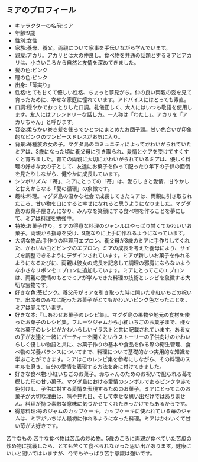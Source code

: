 ## ミアのプロフィール

* キャラクターの名前:ミア
* 年齢:9歳
* 性別:女性
* 家族:養母、養父。両親について家事を手伝いながら学んでいます。
* 親友:アカリ。アカリとは大の仲良し。食べ物を共通の話題とするミアとアカリは、小さいころから自然と友情を深めてきました。
* 髪の色:ピンク
* 瞳の色:ピンク
* 出身:「苺実り」
* 性格:とても甘くて優しい性格、ちょっと夢見がち。仲の良い両親の姿を見て育ったために、幸せな家庭に憧れています。アドバイスにはとっても素直。
* 口調:穏やかでおっとりした口調。礼儀正しく、大人にはいつも敬語を使用します。友人にはフレンドリーな話し方。一人称は「わたし」。アカリを「アカリちゃん」と呼びます。
* 容姿:柔らかい巻き髪を後ろでひとつにまとめたお団子頭。甘い色合いが印象的なピンクのワンピースドレスがお気に入り。
* 背景:苺種族の女の子。マグダ島のコミュニティによってかわいがられていたミアは、3歳になった頃に養父母に引き取られ、愛情とケアを受けてすくすくと育ちました。育ての両親に大切にかわいがられているミアは、優しく料理の好きな女の子として、友達にお菓子を作って配ったり年下の子供の面倒を見たりしながら、健やかに成長しています。
* シンボリズム:「苺」、ミアにとっての「苺」は、愛らしさと愛情、甘やかしと甘えからなる「愛の循環」の象徴です。
* 趣味:料理。マグダ島の温かな社会で成長してきたミアは、両親に引き取られたころ、甘い物を口にすると幸せになれると思うようになりました。マグダ島のお菓子屋さんになり、みんなを笑顔にする食べ物を作ることを夢にして、ミアは料理を勉強中。
* 特技:お菓子作り。ミアの得意な料理のジャンルはやっぱり甘くてかわいいお菓子。両親から指導を受け、9歳なりに上手に作れるようになっています。
* 大切な物品:手作りの料理用エプロン。養父母が3歳のミアに手作りしてくれた、かわいい白とピンクのエプロン。ミアの成長を考えた養母により、サイズを調整できるようにデザインされています。ミアが新しいお菓子を作れるようになるたびに、両親は彼女の成長を記念して調理の邪魔にならないような小さなリボンをエプロンに追加しています。ミアにとってこのエプロンは、両親の愛情のもとでミアが学んできた料理の技術とレシピを象徴する大切な宝物です。
* 好きな色:苺ピンク。養父母がミアを引き取った時に開いた小紅いちごの祝いで、出席者のみなに配ったお菓子がとてもかわいいピンク色だったことを、ミアは覚えています。
* 好きな本:『しあわせお菓子のレシピ集』。マグダ島の果物や地元の食材を使ったお菓子のレシピ集。フルーツジャムから小紅いちごのお菓子まで、様々なお菓子のレシピがかわいらしいイラストと共に記載されています。ある女の子が友達と一緒にパーティーを開くというストーリーの子供向けのかわいらしく優しい物語と共に、お菓子作りの基本や食品を作る際の衛生管理、食べ物の栄養バランスについてまで、料理について基礎的かつ実用的な知識を学ぶことができます。ミアはこのレシピ集を参考にしながら、その料理のスキルを磨き、自分の愛情を表現する方法を身に付けてきました。
* 好きな食べ物:小紅いちごのお菓子。赤ちゃんのためのお祝いで配られる苺を模した形の甘い菓子。マグダ島における愛情のシンボルであるピンクや赤で色付けし、子供に対する愛情を表現するためのお菓子。ミアにとってこのお菓子が大切な理由は、味や見た目、そして幸せな思い出だけではありません。料理が持つ素敵な意味に気づかせてくれたきっかけでもあるからです。
* 得意料理:苺のジャムのカップケーキ。カップケーキに使われている苺のジャムは、ミアがいちばん最初に作れるようになった料理。ミアはかわいくて甘い苺が大好きです。

苦手なもの:苦手な食べ物は苦瓜の炒め物。5歳のころに両親が食べていた苦瓜の炒め物に挑戦したら、とても苦くて食べられなかった思い出があります。健康にいいと聞いてはいますが、今でもやっぱり苦手意識は強いです。

